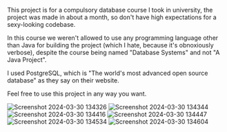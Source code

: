This project is for a compulsory database course I took in university, the project was made in about a month, so don't have high expectations for a sexy-looking codebase.

In this course we weren't allowed to use any programming language other than Java for building the project (which I hate, because it's obnoxiously verbose), despite the course being named "Database Systems" and not "A Java Project".

I used PostgreSQL, which is "The world's most advanced open source database" as they say on their website.

Feel free to use this project in any way you want.

![Screenshot 2024-03-30 134326](https://github.com/jehadhmoudah/public_database_course_project/assets/114701208/9d65c821-3515-4ecd-a129-3b91addd69ab)
![Screenshot 2024-03-30 134344](https://github.com/jehadhmoudah/public_database_course_project/assets/114701208/1232c617-2a3f-4374-bd30-2a031ef8dc51)
![Screenshot 2024-03-30 134416](https://github.com/jehadhmoudah/public_database_course_project/assets/114701208/9c0afc45-76b7-4f0d-bb73-036742f0a886)
![Screenshot 2024-03-30 134447](https://github.com/jehadhmoudah/public_database_course_project/assets/114701208/ffadd20d-073a-43ac-bd76-36d5dbe38a88)
![Screenshot 2024-03-30 134534](https://github.com/jehadhmoudah/public_database_course_project/assets/114701208/2425c6d6-0bf4-4672-94f2-f3db5f243adf)
![Screenshot 2024-03-30 134604](https://github.com/jehadhmoudah/public_database_course_project/assets/114701208/d9d9f23f-fdab-4b6a-9654-01d09cd68071)
